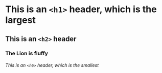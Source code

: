 # This is an `<h1>` header, which is the largest

## This is an `<h2>` header

### The Lion is fluffy

###### This is an `<h6>` header, which is the smallest



